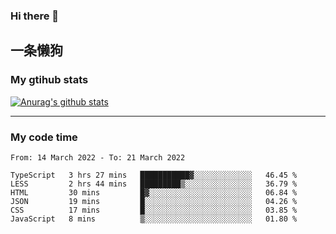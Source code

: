 ### Hi there 👋

## 一条懒狗
<!--
**kiss-me-quickly/kiss-me-quickly** is a ✨ _special_ ✨ repository because its `README.md` (this file) appears on your GitHub profile.

Here are some ideas to get you started:

- 🔭 I’m currently working on ...
- 🌱 I’m currently learning ...
- 👯 I’m looking to collaborate on ...
- 🤔 I’m looking for help with ...
- 💬 Ask me about ...
- 📫 How to reach me: ...
- 😄 Pronouns: ...
- ⚡ Fun fact: ...
-->


### My gtihub stats

[![Anurag's github stats](https://github-readme-stats.vercel.app/api?username=kiss-me-quickly)](https://github.com/anuraghazra/github-readme-stats)

***

### My code time

<!--START_SECTION:waka-->

```text
From: 14 March 2022 - To: 21 March 2022

TypeScript   3 hrs 27 mins   ███████████▓░░░░░░░░░░░░░   46.45 %
LESS         2 hrs 44 mins   █████████▒░░░░░░░░░░░░░░░   36.79 %
HTML         30 mins         █▓░░░░░░░░░░░░░░░░░░░░░░░   06.84 %
JSON         19 mins         █░░░░░░░░░░░░░░░░░░░░░░░░   04.26 %
CSS          17 mins         █░░░░░░░░░░░░░░░░░░░░░░░░   03.85 %
JavaScript   8 mins          ▒░░░░░░░░░░░░░░░░░░░░░░░░   01.80 %
```

<!--END_SECTION:waka-->
